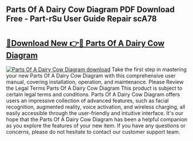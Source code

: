 ## Parts Of A Dairy Cow Diagram PDF Download Free - Part-rSu User Guide Repair scA78

# <h2><a href="http://dftpfl.blite.top/?on=Parts+Of+A+Dairy+Cow+Diagram">🔗Download New 👉🔴 Parts Of A Dairy Cow Diagram</a></h2>

[![Parts Of A Dairy Cow Diagram download](https://i.imgur.com/lujVjoI.png)](http://dftpfl.blite.top/?on=Parts+Of+A+Dairy+Cow+Diagram)
Take the first step in mastering your new Parts Of A Dairy Cow Diagram with this comprehensive user manual, covering installation, operation, and maintenance. Please Review the Legal Terms Parts Of A Dairy Cow Diagram This product is subject to certain legal terms and conditions. Parts Of A Dairy Cow Diagram offers users an impressive collection of advanced features, such as facial recognition, augmented reality, voice activation, and wireless charging, all easily accessible through the user-friendly and intuitive interface. It's our hope that the Parts Of A Dairy Cow Diagram has been a helpful companion as you explore the features of your new item. If you have any questions or concerns, please do not hesitate to contact our customer support team.
